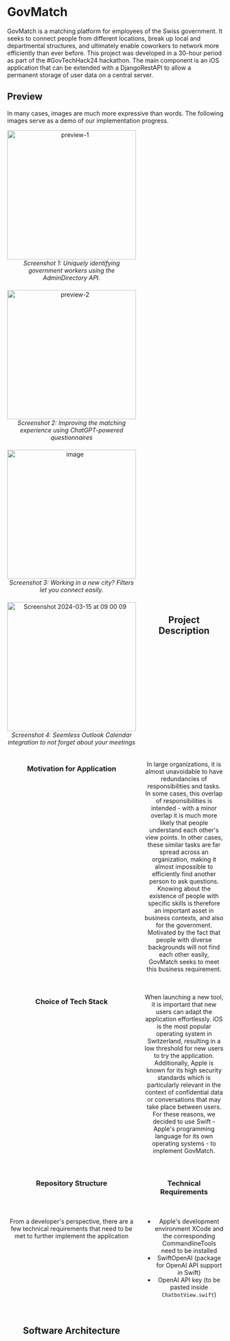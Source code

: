 # GovMatch
GovMatch is a matching platform for employees of the Swiss government. It seeks to connect people from different locations, break up local and departmental structures, and ultimately enable coworkers to network more efficiently than ever before. This project was developed in a 30-hour period as part of the #GovTechHack24 hackathon. The main component is an iOS application that can be extended with a DjangoRestAPI to allow a permanent storage of user data on a central server. 

## Preview
In many cases, images are much more expressive than words. The following images serve as a demo of our implementation progress.
<div style="display: grid; grid-template-columns: repeat(2, 1fr); grid-gap: 20px; justify-content: center; text-align: center;">
  <div>
    <img width="300" alt="preview-1" src="https://github.com/Luca-Wiehe/govtech_hackathon_24/assets/85710000/713cb781-5ee2-41d9-8f34-8b5c87f44f91">
    <br>
    <em>Screenshot 1: Uniquely identifying government workers using the AdminDirectory API.</em>
  </div>
  <br>
  <div><img width="300" alt="preview-2" src="https://github.com/Luca-Wiehe/govtech_hackathon_24/assets/85710000/66b86701-0b96-416f-a219-07b99cfc4e63">
    <br>
    <em>Screenshot 2: Improving the matching experience using ChatGPT-powered questionnaires</em>
  </div>
  <br>
  <div>
    <img width="300" alt="image" src="https://github.com/Luca-Wiehe/govtech_hackathon_24/assets/85710000/94114ac9-6c3a-4719-83a4-26519914d47d">
    <br>
    <em>Screenshot 3: Working in a new city? Filters let you connect easily.</em>
  </div>
  <br>
  <div><img width="300" alt="Screenshot 2024-03-15 at 09 00 09" src="https://github.com/Luca-Wiehe/govtech_hackathon_24/assets/85710000/a644cb20-78e5-48db-bd9c-65ef984ed449">
    <br>
    <em>Screenshot 4: Seemless Outlook Calendar integration to not forget about your meetings</em>
  </div>

## Project Description
### Motivation for Application
In large organizations, it is almost unavoidable to have redundancies of responsibilities and tasks. In some cases, this overlap of responsibilities is intended - with a minor overlap it is much more likely that people understand each other's view points. In other cases, these similar tasks are far spread across an organization, making it almost impossible to efficiently find another person to ask questions. Knowing about the existence of people with specific skills is therefore an important asset in business contexts, and also for the government. Motivated by the fact that people with diverse backgrounds will not find each other easily, GovMatch seeks to meet this business requirement.

### Choice of Tech Stack
When launching a new tool, it is important that new users can adapt the application effortlessly. iOS is the most popular operating system in Switzerland, resulting in a low threshold for new users to try the application. Additionally, Apple is known for its high security standards which is particularly relevant in the context of confidential data or conversations that may take place between users. For these reasons, we decided to use Swift - Apple's programming language for its own operating systems - to implement GovMatch. 

### Repository Structure

### Technical Requirements
From a developer's perspective, there are a few technical requirements that need to be met to further implement the application
+ Apple's development environment XCode and the corresponding CommandlineTools need to be installed
+ SwiftOpenAI (package for OpenAI API support in Swift)
+ OpenAI API key (to be pasted inside `ChatbotView.swift`)

## Software Architecture
